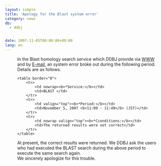 ```yaml
---
layout: simple
title: 'Apology for the Blast system error'
category: news
db:
  - ddbj


date: 2007-11-05T00:00:00+09:00
lang: en
---
```


<html>
<dd>In the Blast homology search service which DDBJ provide via <a href="http://blast.ddbj.nig.ac.jp/top-j.html">WWW</a> and by <a href="/search/explain/blast_exp-j.html">E-mail</a>, an system error broke out during the following period. Details are as follows.

    <table border="0">
        <tr>
            <td nowrap><b>*Service:</b></td>
            <td>BLAST </td>
        </tr>
        <tr>
            <td valign="top"><b>*Period:</b></td>
            <td>November 5, 2007 <b>11:09 - 11:49</b> (JST)</td>
        </tr>
        <tr>
            <td nowrap valign="top"><b>*Cconditions:</b></td>
            <td>The returned results were not correct</td>
        </tr>
    </table>
<dd>At present, the correct results were returned. We DDBJ ask the users who had executed the BLAST search during the above period to execute the same search again.
<dd>We sincerely apologize for this trouble.</dd>
</dd>
</dd>
</html>
